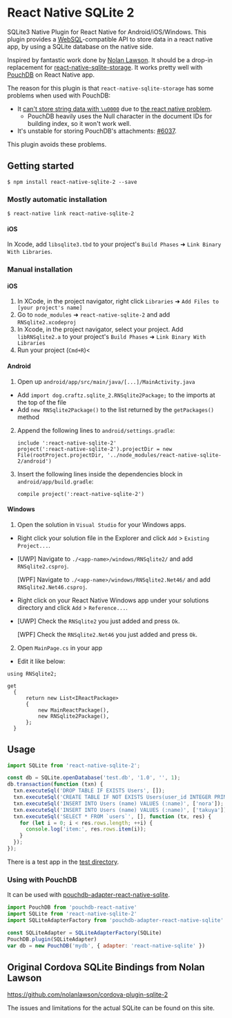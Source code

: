 # React Native SQLite 2

SQLite3 Native Plugin for React Native for Android/iOS/Windows.
This plugin provides a [WebSQL](http://www.w3.org/TR/webdatabase/)-compatible API to store data in a react native app, by using a SQLite database on the native side.

Inspired by fantastic work done by [Nolan Lawson](https://github.com/nolanlawson/cordova-plugin-sqlite-2).
It should be a drop-in replacement for [react-native-sqlite-storage](https://github.com/andpor/react-native-sqlite-storage).
It works pretty well with [PouchDB](https://github.com/stockulus/pouchdb-react-native) on React Native app.

The reason for this plugin is that `react-native-sqlite-storage` has some problems when used with PouchDB:

  * It [can't store string data with `\u0000`](https://github.com/andpor/react-native-sqlite-storage/issues/107) due to [the react native problem](https://github.com/facebook/react-native/issues/12731).
    * PouchDB heavily uses the Null character in the document IDs for building index, so it won't work well.
  * It's unstable for storing PouchDB's attachments: [#6037](https://github.com/pouchdb/pouchdb/issues/6037).

This plugin avoids these problems.

## Getting started

```shell
$ npm install react-native-sqlite-2 --save
```

### Mostly automatic installation

```shell
$ react-native link react-native-sqlite-2
```

#### iOS

In Xcode, add `libsqlite3.tbd` to your project's `Build Phases` ➜ `Link Binary With Libraries`.

### Manual installation

#### iOS

1. In XCode, in the project navigator, right click `Libraries` ➜ `Add Files to [your project's name]`
2. Go to `node_modules` ➜ `react-native-sqlite-2` and add `RNSqlite2.xcodeproj`
3. In Xcode, in the project navigator, select your project. Add `libRNSqlite2.a` to your project's `Build Phases` ➜ `Link Binary With Libraries`
4. Run your project (`Cmd+R`)<

#### Android

1. Open up `android/app/src/main/java/[...]/MainActivity.java`
  - Add `import dog.craftz.sqlite_2.RNSqlite2Package;` to the imports at the top of the file
  - Add `new RNSqlite2Package()` to the list returned by the `getPackages()` method
2. Append the following lines to `android/settings.gradle`:
    ```
    include ':react-native-sqlite-2'
    project(':react-native-sqlite-2').projectDir = new File(rootProject.projectDir, '../node_modules/react-native-sqlite-2/android')
    ```
3. Insert the following lines inside the dependencies block in `android/app/build.gradle`:
    ```
    compile project(':react-native-sqlite-2')
    ```

#### Windows  
1. Open the solution in `Visual Studio` for your Windows apps.
  - Right click your solution file in the Explorer and click `Add` > `Existing Project...`.
  - [UWP] Navigate to `./<app-name>/windows/RNSqlite2/` and add `RNSqlite2.csproj`.
  
    [WPF] Navigate to `./<app-name>/windows/RNSqlite2.Net46/` and add `RNSqlite2.Net46.csproj`.
  - Right click on your React Native Windows app under your solutions directory and click `Add` > `Reference...`.
  - [UWP] Check the `RNSqlite2` you just added and press `Ok`.
    
    [WPF] Check the `RNSqlite2.Net46` you just added and press `Ok`.
2. Open `MainPage.cs` in your app
 - Edit it like below:

```
using RNSqlite2;

get
  {
      return new List<IReactPackage>
      {
          new MainReactPackage(),
          new RNSqlite2Package(),
      };
  }
```

## Usage

```javascript
import SQLite from 'react-native-sqlite-2';

const db = SQLite.openDatabase('test.db', '1.0', '', 1);
db.transaction(function (txn) {
  txn.executeSql('DROP TABLE IF EXISTS Users', []);
  txn.executeSql('CREATE TABLE IF NOT EXISTS Users(user_id INTEGER PRIMARY KEY NOT NULL, name VARCHAR(30))', []);
  txn.executeSql('INSERT INTO Users (name) VALUES (:name)', ['nora']);
  txn.executeSql('INSERT INTO Users (name) VALUES (:name)', ['takuya']);
  txn.executeSql('SELECT * FROM `users`', [], function (tx, res) {
    for (let i = 0; i < res.rows.length; ++i) {
      console.log('item:', res.rows.item(i));
    }
  });
});
```

There is a test app in the [test directory](https://github.com/craftzdog/react-native-sqlite-2/tree/master/test).

### Using with PouchDB

It can be used with [pouchdb-adapter-react-native-sqlite](https://github.com/craftzdog/pouchdb-adapter-react-native-sqlite).

```javascript
import PouchDB from 'pouchdb-react-native'
import SQLite from 'react-native-sqlite-2'
import SQLiteAdapterFactory from 'pouchdb-adapter-react-native-sqlite'

const SQLiteAdapter = SQLiteAdapterFactory(SQLite)
PouchDB.plugin(SQLiteAdapter)
var db = new PouchDB('mydb', { adapter: 'react-native-sqlite' })
```

## Original Cordova SQLite Bindings from Nolan Lawson

https://github.com/nolanlawson/cordova-plugin-sqlite-2

The issues and limitations for the actual SQLite can be found on this site.

